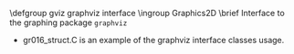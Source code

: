 \defgroup gviz graphviz interface
\ingroup Graphics2D
\brief Interface to the graphing package `graphviz`

- gr016_struct.C is an example of the graphviz interface classes usage.

